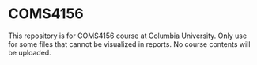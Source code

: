 # COMS4156
This repository is for COMS4156 course at Columbia University. 
Only use for some files that cannot be visualized in reports. No course contents will be uploaded.
